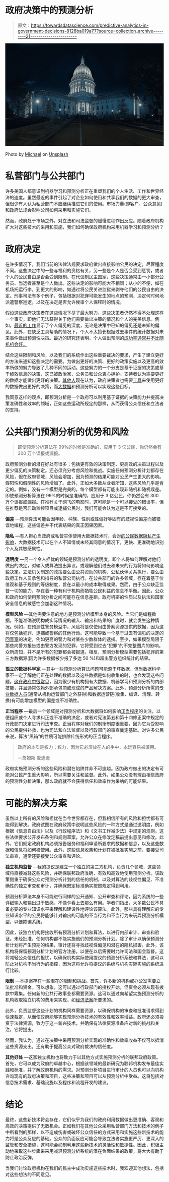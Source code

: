 # 政府决策中的预测分析

> 原文：<https://towardsdatascience.com/predictive-analytics-in-government-decisions-8128ba019a77?source=collection_archive---------21----------------------->

![](img/c1bf291457d4d48ad1d8a70391fffed2.png)

Photo by [Michael](https://unsplash.com/@michael75?utm_source=medium&utm_medium=referral) on [Unsplash](https://unsplash.com?utm_source=medium&utm_medium=referral)

# 私营部门与公共部门

许多美国人都意识到机器学习和预测分析正在重塑我们的个人生活、工作和世界经济的速度。虽然最近的事件引起了对企业如何使用和共享我们的数据的更大审查，但很少有人认为私营部门不应继续推进它们的使用。市场力量(即客户、公众意见)和政府法规会影响公司如何采用和实施它们。

然而，政府处于市场之外，对立法和司法监督的缓慢进程作出反应。随着政府机构扩大对这些技术的采用和实施，我们如何确保政府机构采用机器学习和预测分析？

# 政府决定

在许多情况下，我们当前的法律法规要求政府做出直接影响公民的决定，尽管程度不同。这些决定中的一些与福利的资格有关，另一些是个人是否会受到惩罚，或者个人的公民自由是否会受到限制。在代议制民主国家，这些决策通常由一小部分公务员、当选者甚至是个人做出。这些决定的影响可能大不相同；从小的不便，如在机场托运行李，到更大的影响，如通过将公民关进监狱来剥夺他们的公民自由的决定。刑事司法有多个例子，包括根据对犯罪可能发生的地点的预测，决定何时何地派遣警察巡逻。以及在决定是否允许候审个人保释时的情况。

假设这些政府决策者在这些情况下尽了最大努力，这些决策者仍然不得不处理这样一个事实，即他们无法获得关于他们需要做出决策的情况和个人的完美信息。例如，[最近的工作](https://g.co/kgs/P9mTtY)显示了个人偏见的深度，无论是决策中已知的偏见还是未知的偏见。此外，在缺乏工具帮助的情况下，个人不太擅长根据过去事件的统计数据对未来事件做出预测性决策。最近的研究还表明，个人做出预测的[成功率通常并不比随机机会好。](https://g.co/kgs/Qe9b1L)

结合这些限制和风险，以及我们的系统作出这些重要裁决的要求，产生了建立更好的方法来通知这些决定的需要。为做出更好的决策、更好的政策实施以及更高的效率所做的努力导致了几种不同的运动。这些努力的一个分支是基于证据的决策或基于绩效信息的决策，这已被政治家、公务员和公众衷心拥护。支持者认为需要更好的数据才能做出更好的决策。[其他人](https://doi.org/10.1177%2F0095399714555751)现在认为，政府决策者也需要[工具](http://dx.doi.org/10.1080/09540962.2016.1194087)来使用更好的数据做出更好的决策，而[大数据](https://doi.org/10.1080/10919392.2015.1125187)和预测分析可以实现这些目标。

我同意这样的观点，即预测分析是一个政府可以利用基于证据的决策能力并提高决策准确性和效率的领域，正如这些运动所规定的那样，从而获得公众信任和立法者的支持。

# 公共部门预测分析的优势和风险

> 即使预测分析算法在 99%的时候是准确的，应用于 3 亿公民，你仍然会有 300 万个误报或漏报。

政府预测分析的潜在好处有很多；包括更有效的决策制定、更高效的决策过程以及更少偏见的决策制定。还必须充分考虑风险和挑战。实施任何预测分析计划都存在风险，但在政府领域，风险会增加，因为预测的结果可能对公民产生更大的影响。假阳性和假阴性的风险增加了。此外，正如大多数从业者所知，这些风险几乎是肯定的。例如，没有一个模型是完美的，每个模型都有可能出现非随机和随机误差。即使预测分析算法在 99%的时候是准确的，应用于 3 亿公民，你仍然会有 300 万个误报或漏报。在推荐关于网飞的电影时，这可能是一个可以接受的错误率，但在推荐是否启动监控项目或逮捕公民时，我们可能会认为这是不可接受的。

**偏差** —预测算法可能会因年龄、种族、性别或性偏好等固有的歧视性偏差而被错误地编程，这些偏差并不代表结果的真正因果因素。

**隐私** —有人担心当政府或私营实体使用大数据技术时，会对[的公民数据隐私产生影响](https://ssrn.com/abstract=2325784)，大数据技术可以在个人不知情或未经其同意的情况下，更快、更准确地识别个人及其敏感属性。

**透明度** —另一个令人担忧的领域是预测分析的透明度，即个人将如何理解对他们做出的决定，对输入或算法提出异议，或理解他们过去和未来的行为将如何影响这些决定。立法机关制定的政策要么由公共资助的机构、公私伙伴关系执行，要么由政府工作人员承包和指导的私营公司执行。在公共部门的许多领域，存在着基于价值观和基于规则的等级制度，旨在以最小的成本取得成果。然而，由于公众缺乏监督一切的能力，存在着一种有利于机构而牺牲公民利益的信息不平衡。因此，公众和政府如何使用预测分析之间可能存在信息差距。政府机密的性质以及执法和国家安全信息的敏感性会加剧这种情况。

**模型风险** —其他需要注意的地方是预测分析模型本身的风险。当它们是编程数据，不能准确说明构成实际情况的输入、输出和结果的广度时，就会发生这种情况。例如，在预测性警务模型中，风险将是仅使用由警察资源提供的数据，因为这将仅包括犯罪、逮捕或警察的其他行动。这可能导致一个基于过去有偏见的决定的[回音室](https://doi.org/10.1007/s10618-010-0190-x)的决定，例如更高的警力和对某些少数群体的逮捕。至少，如果模型局限于那些向警方报告或由警方发现的犯罪，它将受到过去“犯罪”的不完整图片的影响。众所周知，并不是所有的犯罪都会被报道。相反，预测分析模型需要包括犯罪的第三方数据源(因为许多数据被少报了多达 50 %)和超出警方组织统计的结果。

**孤立的数据科学家** —其中一些预测分析算法问题可能源于坏数据，但当数据科学家不一定了解他们正在处理的数据以及这些数据是如何收集的时，也会发现这些问题。[这在政府中很常见](https://doi.org/10.1177/0002716217746652)，因为很少有机构拥有大数据、机器学习和预测分析的内部技能，并且通常依赖外部承包商或现成的产品解决方案。此外，预测分析所需的[专业数据人员](https://doi.org/10.1016/j.jbusres.2016.08.007)(通常从机构运营部门之外获得)和数据运营链(收集、编译、清理、转换)有可能增加模型的偏差或不准确性。

**正当程序** —最后一个领域是对预测分析和大数据将如何影响[正当程序](https://ssrn.com/abstract=2376209)的关注，以便组织或个人寻求纠正或不准确的决定，或者对宪法第五和第十四修正案中规定的行政部门决定进行司法审查。正当程序对我们的制衡制度很重要，因为它为受影响的公民提供补救，也为司法和立法监督以及行政部门的审查奠定基础。对许多公民来说，算法“黑箱”的性质可能排除传统形式的正当程序。

> 政府的本质是权力；权力，因为它必须放在人的手中，永远容易被滥用。
> 
> —詹姆斯·麦迪逊

政府实施预测分析的这些风险和潜在陷阱并非不可逾越。因为政府做出的决定有可能对公民产生重大影响，所以需要关注和监督。此外，如果公众没有理由相信政府的预测性分析决策，那么政府就不会获得信任和效率作为采纳的可能结果。

# 可能的解决方案

虽然以上所有的风险和担忧在当今世界都存在，但我相信所有的风险和担忧都有可能得到解决。政府试图在政府政策中说明这些风险的一种方式是通过透明度，例如根据《信息自由法》以及《行政程序法》和《文书工作减少法》中规定的规则。这些法律要求公开发布条例和规则草案，允许公众在修改定稿前提出意见和修改。此外，它们规定政府机构必须报告服务和福利申请所要求的数据和信息，以及这些数据和信息将如何被使用。此外，这些信息收集和计划在被批准实施之前，要接受司法审查，通常还要接受公众审查和评论。

**独立机构监督** —我的提议是建立一个独立的第三方机构，负责几个领域，这些领域将直接减轻这些风险，并确保联邦政府准确、有效和高效地使用预测分析。该政策侧重于确保公众对预测分析计划的信任的机制，以及对算法的歧视性偏见、不准确性的独立审查和审计，并确保既定标准确实按照规定得到利用。

预测分析算法本身不可能进行同样的公开通知、公开审查和评论，因为系统的一些详细输入和输出过于敏感，不像乍看上去那么有用。学者们指出，大多数公民不具备必要的专业知识水平来理解和建设性地评论该算法。此外，那些具有理解它的专业知识水平的公民将能够针对输出的可能的不当行为和不当行为来玩弄预测分析模型，以便欺骗系统。

因此，该独立机构将接收所有预测分析计划和算法，以进行内部审计、审查和验证。未经批准，任何机构都不能实施他们的预测分析计划。除了审计以确保预测分析计划将产生预期的结果，审计还将寻找歧视性偏见和潜在的隐私损害。此外，该机构将保留预测分析计划的官方注册，以便在以后需要时允许司法和国会监督。这将减轻公众信任的担忧，以确保机构实际使用提议的预测分析系统和算法，这可以防止对机构不当行为的指控，因为这将允许将提议的系统与机构实际实施的系统进行比较。

**限制** —本提案存在一些潜在的限制和挑战。首先，许多新的机构或办公室需要立法批准和资金。可以想象，这可以通过行政部门的授权开始，但资金必须从现有拨款中筹集。任何新的公共行政事业都需要资源。这可以通过向希望实施预测分析的机构收取独立机构的费用来实现，如[经济法案](https://www.law.cornell.edu/cfr/text/48/17.502-2)所要求的。

此外，负责监督这些计划的机构同样需要资源，以确保机构的审查和批准请求得到快速裁定，从而使政府能够实现预测分析技术的有效性和效率增益。政府还必须投资于法律资源，致力于这一新兴技术，并确保有法律资源准备应对新的挑战和关注，它将提出。

然而，我认为，通过在决策中采用预测分析实现的准确性和效率收益不仅可以抵消这些资源支出，还有助于提高公众对政府裁决的信任度。

**其他好处** —这家独立机构也将致力于以其他方式实施预测分析的联邦政府政策。首先，它可以成为政府的卓越中心，根据该领域的最新研究为联邦机构发布最佳实践和标准，并了解政府机构的需求。对预测分析项目进行审计的人员也可以向机构咨询现有的政府决策和项目，这些决策和项目可以从预测分析中受益。这将包括对信息技术需求、基础设施以及程序和流程开发的建议。

# 结论

最终，这些新技术将会存在，它们似乎为我们的政府利用数据做出更准确、客观和高效的决策提供了无数机会。正如我们在其他公众采用私营部门方法和技术的例子中所看到的那样，以不造成伤害或破坏公众信任的方式采用和实施这些新技术的能力将是公众反应的基础。公众的负面反应可能会导致立法者实施更严厉、更深入的监管和安全措施，这可能会抑制利用这些新技术的灵活性和敏捷性。因此，积极主动地采取这些步骤来采用减轻预测分析系统的潜在负面结果的政策，将大大有助于防止政治反弹。

当我们讨论政府机构在我们的民主中成功实施这些技术时，我欢迎其他想法，包括对这些想法的不同意见。